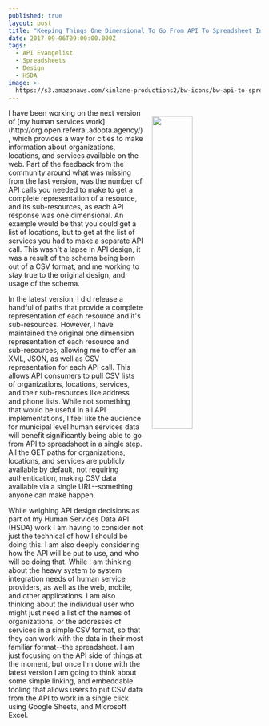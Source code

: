 ```yaml
---
published: true
layout: post
title: "Keeping Things One Dimensional To Go From API To Spreadsheet In One Step"
date: 2017-09-06T09:00:00.000Z
tags:
  - API Evangelist
  - Spreadsheets
  - Design
  - HSDA
image: >-
  https://s3.amazonaws.com/kinlane-productions2/bw-icons/bw-api-to-spreadsheet.png
---
```

<p><img src="https://s3.amazonaws.com/kinlane-productions2/bw-icons/bw-api-to-spreadsheet.png" align="right" width="40%" style="padding: 15px;" /></p>I have been working on the next version of [my human services work](http://org.open.referral.adopta.agency/), which provides a way for cities to make information about organizations, locations, and services available on the web. Part of the feedback from the community around what was missing from the last version, was the number of API calls you needed to make to get a complete representation of a resource, and its sub-resources, as each API response was one dimensional. An example would be that you could get a list of locations, but to get at the list of services you had to make a separate API call. This wasn't a lapse in API design, it was a result of the schema being born out of a CSV format, and me working to stay true to the original design, and usage of the schema.

In the latest version, I did release a handful of paths that provide a complete representation of each resource and it's sub-resources. However, I have maintained the original one dimension representation of each resource and sub-resources, allowing me to offer an XML, JSON, as well as CSV representation for each API call. This allows API consumers to pull CSV lists of organizations, locations, services, and their sub-resources like address and phone lists. While not something that would be useful in all API implementations, I feel like the audience for municipal level human services data will benefit significantly being able to go from API to spreadsheet in a single step. All the GET paths for organizations, locations, and services are publicly available by default, not requiring authentication, making CSV data available via a single URL--something anyone can make happen.

While weighing API design decisions as part of my Human Services Data API (HSDA) work I am having to consider not just the technical of how I should be doing this. I am also deeply considering how the API will be put to use, and who will be doing that. While I am thinking about the heavy system to system integration needs of human service providers, as well as the web, mobile, and other applications. I am also thinking about the individual user who might just need a list of the names of organizations, or the addresses of services in a simple CSV format, so that they can work with the data in their most familiar format--the spreadsheet. I am just focusing on the API side of things at the moment, but once I'm done with the latest version I am going to think about some simple linking, and embeddable tooling that allows users to put CSV data from the API to work in a single click using Google Sheets, and Microsoft Excel.
